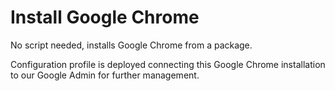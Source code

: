 # Install Google Chrome

No script needed, installs Google Chrome from a package.

Configuration profile is deployed connecting this Google Chrome installation to our Google Admin for further management.